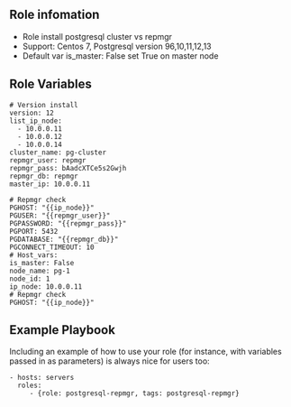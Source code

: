 
Role infomation
--------------

- Role install postgresql cluster vs repmgr  
- Support: Centos 7, Postgresql version 96,10,11,12,13  
- Default var is_master: False set True on master node

Role Variables
--------------

	# Version install
	version: 12 
	list_ip_node:
	  - 10.0.0.11
	  - 10.0.0.12
	  - 10.0.0.14
	cluster_name: pg-cluster
	repmgr_user: repmgr
	repmgr_pass: bAadcXTCe5s2Gwjh
	repmgr_db: repmgr
	master_ip: 10.0.0.11

	# Repmgr check
	PGHOST: "{{ip_node}}"
	PGUSER: "{{repmgr_user}}"
	PGPASSWORD: "{{repmgr_pass}}"
	PGPORT: 5432
	PGDATABASE: "{{repmgr_db}}"
	PGCONNECT_TIMEOUT: 10
	# Host_vars:
	is_master: False
	node_name: pg-1
	node_id: 1
	ip_node: 10.0.0.11
	# Repmgr check
	PGHOST: "{{ip_node}}"


Example Playbook
----------------

Including an example of how to use your role (for instance, with variables passed in as parameters) is always nice for users too:

    - hosts: servers
      roles:
         - {role: postgresql-repmgr, tags: postgresql-repmgr}



